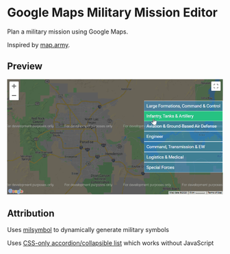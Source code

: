 # Google Maps Military Mission Editor

Plan a military mission using Google Maps.

Inspired by [map.army](https://www.map.army/).

## Preview

![preview](preview.gif)

## Attribution

Uses [milsymbol](https://github.com/spatialillusions/milsymbol) to dynamically generate military symbols

Uses [CSS-only accordion/collapsible list](https://codepen.io/huange/pen/pJqEMj) which works without JavaScript